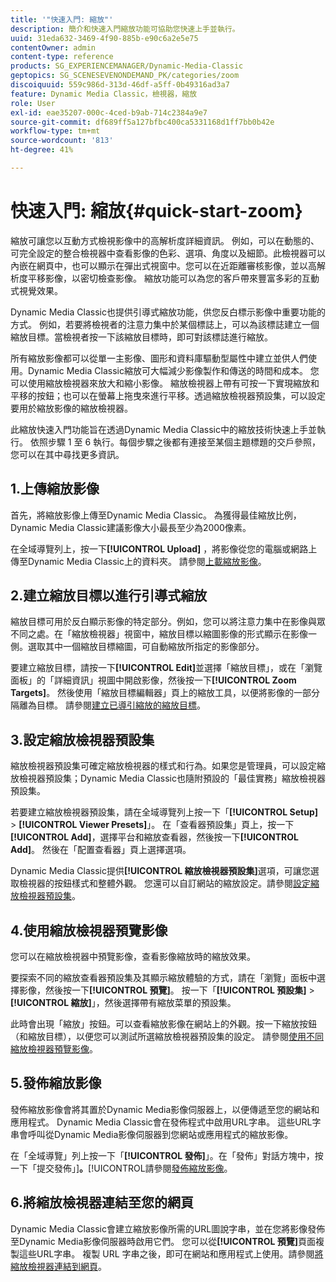 ```yaml
---
title: '"快速入門: 縮放"'
description: 簡介和快速入門縮放功能可協助您快速上手並執行。
uuid: 31eda632-3469-4f90-885b-e90c6a2e5e75
contentOwner: admin
content-type: reference
products: SG_EXPERIENCEMANAGER/Dynamic-Media-Classic
geptopics: SG_SCENESEVENONDEMAND_PK/categories/zoom
discoiquuid: 559c986d-313d-46df-a5ff-0b49316ad3a7
feature: Dynamic Media Classic，檢視器，縮放
role: User
exl-id: eae35207-000c-4ced-b9ab-714c2384a9e7
source-git-commit: df689ff5a127bfbc400ca5331168d1ff7bb0b42e
workflow-type: tm+mt
source-wordcount: '813'
ht-degree: 41%

---
```


# 快速入門: 縮放{#quick-start-zoom}

縮放可讓您以互動方式檢視影像中的高解析度詳細資訊。 例如，可以在動態的、可完全設定的整合檢視器中查看影像的色彩、選項、角度以及細節。此檢視器可以內嵌在網頁中，也可以顯示在彈出式視窗中。您可以在近距離審核影像，並以高解析度平移影像，以密切檢查影像。 縮放功能可以為您的客戶帶來豐富多彩的互動式視覺效果。

Dynamic Media Classic也提供引導式縮放功能，供您反白標示影像中重要功能的方式。 例如，若要將檢視者的注意力集中於某個標誌上，可以為該標誌建立一個縮放目標。當檢視者按一下該縮放目標時，即可對該標誌進行縮放。

所有縮放影像都可以從單一主影像、圖形和資料庫驅動型屬性中建立並供人們使用。Dynamic Media Classic縮放可大幅減少影像製作和傳送的時間和成本。 您可以使用縮放檢視器來放大和縮小影像。 縮放檢視器上帶有可按一下實現縮放和平移的按鈕；也可以在螢幕上拖曳來進行平移。透過縮放檢視器預設集，可以設定要用於縮放影像的縮放檢視器。

此縮放快速入門功能旨在透過Dynamic Media Classic中的縮放技術快速上手並執行。 依照步驟 1 至 6 執行。每個步驟之後都有連接至某個主題標題的交戶參照，您可以在其中尋找更多資訊。

## 1.上傳縮放影像

首先，將縮放影像上傳至Dynamic Media Classic。 為獲得最佳縮放比例，Dynamic Media Classic建議影像大小最長至少為2000像素。

在全域導覽列上，按一下&#x200B;**[!UICONTROL Upload]** ，將影像從您的電腦或網路上傳至Dynamic Media Classic上的資料夾。 請參閱[上載縮放影像](uploading-zoom-images.md#uploading_zoom_images)。

## 2.建立縮放目標以進行引導式縮放

縮放目標可用於反白顯示影像的特定部分。例如，您可以將注意力集中在影像與眾不同之處。在「縮放檢視器」視窗中，縮放目標以縮圖影像的形式顯示在影像一側。選取其中一個縮放目標縮圖，可自動縮放所指定的影像部分。

要建立縮放目標，請按一下&#x200B;**[!UICONTROL Edit]**&#x200B;並選擇「縮放目標」，或在「瀏覽面板」的「詳細資訊」視圖中開啟影像，然後按一下&#x200B;**[!UICONTROL Zoom Targets]**。 然後使用「縮放目標編輯器」頁上的縮放工具，以便將影像的一部分隔離為目標。 請參閱[建立已導引縮放的縮放目標](creating-zoom-targets-guided-zoom.md#creating_zoom_targets_for_guided_zoom)。

## 3.設定縮放檢視器預設集

縮放檢視器預設集可確定縮放檢視器的樣式和行為。如果您是管理員，可以設定縮放檢視器預設集；Dynamic Media Classic也隨附預設的「最佳實務」縮放檢視器預設集。

若要建立縮放檢視器預設集，請在全域導覽列上按一下「**[!UICONTROL Setup]** > **[!UICONTROL Viewer Presets]**」。 在「查看器預設集」頁上，按一下&#x200B;**[!UICONTROL Add]**，選擇平台和縮放查看器，然後按一下&#x200B;**[!UICONTROL Add]**。 然後在「配置查看器」頁上選擇選項。

Dynamic Media Classic提供&#x200B;**[!UICONTROL 縮放檢視器預設集]**&#x200B;選項，可讓您選取檢視器的按鈕樣式和整體外觀。 您還可以自訂網站的縮放設定。請參閱[設定縮放檢視器預設集](setting-zoom-viewer-presets.md#setting_up_zoom_viewer_presets)。

## 4.使用縮放檢視器預覽影像

您可以在縮放檢視器中預覽影像，查看影像縮放時的縮放效果。

要探索不同的縮放查看器預設集及其顯示縮放體驗的方式，請在「瀏覽」面板中選擇影像，然後按一下&#x200B;**[!UICONTROL 預覽]**。 按一下「**[!UICONTROL 預設集]** > **[!UICONTROL 縮放]**」，然後選擇帶有縮放菜單的預設集。

此時會出現「縮放」按鈕。可以查看縮放影像在網站上的外觀。按一下縮放按鈕（和縮放目標），以便您可以測試所選縮放檢視器預設集的設定。 請參閱[使用不同縮放檢視器預覽影像](previewing-image-assets-different-zoom.md#previewing_image_assets_with_different_zoom_viewers)。

## 5.發佈縮放影像

發佈縮放影像會將其置於Dynamic Media影像伺服器上，以便傳遞至您的網站和應用程式。 Dynamic Media Classic會在發佈程式中啟用URL字串。 這些URL字串會呼叫從Dynamic Media影像伺服器到您網站或應用程式的縮放影像。

在「全域導覽」列上按一下「**[!UICONTROL 發佈]**」。在「發佈」對話方塊中，按一下「提交發佈」]**。**[!UICONTROL &#x200B;請參閱[發佈縮放影像](publishing-zoom-images.md#publishing_zoom_images)。

## 6.將縮放檢視器連結至您的網頁

Dynamic Media Classic會建立縮放影像所需的URL圖說字串，並在您將影像發佈至Dynamic Media影像伺服器時啟用它們。 您可以從&#x200B;**[!UICONTROL 預覽]**&#x200B;頁面複製這些URL字串。 複製 URL 字串之後，即可在網站和應用程式上使用。請參閱[將縮放檢視器連結到網頁](linking-zoom-viewers-web-pages.md#linking_zoom_viewers_to_your_web_pages)。
